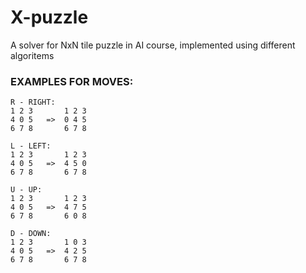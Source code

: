 # X-puzzle

A solver for NxN tile puzzle in AI course, implemented using different algoritems

### EXAMPLES FOR MOVES:

    R - RIGHT:
    1 2 3       1 2 3
    4 0 5   =>  0 4 5
    6 7 8       6 7 8
    
    L - LEFT:
    1 2 3       1 2 3
    4 0 5   =>  4 5 0
    6 7 8       6 7 8

    U - UP:
    1 2 3       1 2 3
    4 0 5   =>  4 7 5
    6 7 8       6 0 8
    
    D - DOWN:
    1 2 3       1 0 3
    4 0 5   =>  4 2 5
    6 7 8       6 7 8